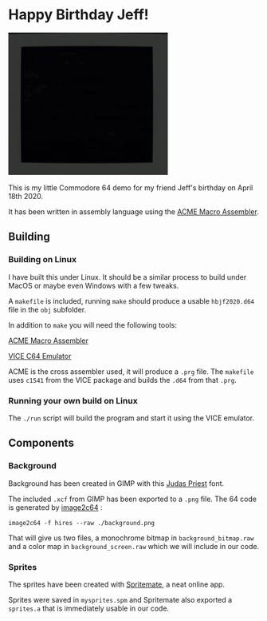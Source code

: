 # Happy Birthday Jeff!

![Happy Birtday Jeff!](preview_12s.gif)

This is my little Commodore 64 demo for my friend Jeff's birthday on April 18th 2020.

It has been written in assembly language using the [ACME Macro Assembler](https://sourceforge.net/projects/acme-crossass/).



## Building

### Building on Linux

I have built this under Linux. It should be a similar process to build under MacOS or maybe even Windows with a few tweaks.

A `makefile` is included, running `make` should produce a usable `hbjf2020.d64` file in the `obj` subfolder.

In addition to `make` you will need the following tools:

[ACME Macro Assembler](https://sourceforge.net/projects/acme-crossass/)

[VICE C64 Emulator](https://vice-emu.sourceforge.io/)

ACME is the cross assembler used, it will produce a `.prg` file. The `makefile` uses `c1541` from the VICE package and builds the `.d64` from that `.prg`.

### Running your own build on Linux

The `./run` script will build the program and start it using the VICE emulator.

## Components

### Background

Background has been created in GIMP with this [Judas Priest](https://fontmeme.com/fonts/judas-priest-font/) font. 

The included `.xcf` from GIMP has been exported to a `.png` file. The 64 code is generated by [image2c64](https://pypi.org/project/c64img/) :

```
image2c64 -f hires --raw ./background.png
```

That will give us two files, a monochrome bitmap in `background_bitmap.raw` and a color map in `background_screen.raw` which we will include in our code.

### Sprites

The sprites have been created with [Spritemate](https://www.spritemate.com/), a neat online app.

Sprites were saved in `mysprites.spm` and Spritemate also exported a `sprites.a` that is immediately usable in our code.


